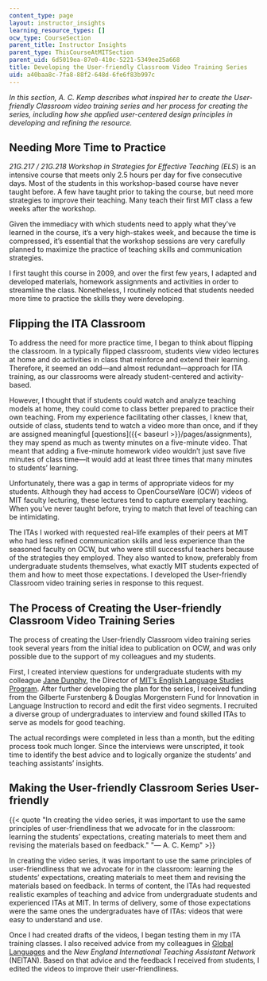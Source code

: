 ```yaml
---
content_type: page
layout: instructor_insights
learning_resource_types: []
ocw_type: CourseSection
parent_title: Instructor Insights
parent_type: ThisCourseAtMITSection
parent_uid: 6d5019ea-87e0-410c-5221-5349ee25a668
title: Developing the User-friendly Classroom Video Training Series
uid: a40baa8c-7fa8-88f2-648d-6fe6f83b997c
---
```


_In this section, A. C. Kemp describes what inspired her to create the User-friendly Classroom video training series and her process for creating the series, including how she applied user-centered design principles in developing and refining the resource._

Needing More Time to Practice
-----------------------------

_21G.217_ _/_ _21G.218_ _Workshop in Strategies for Effective Teaching (ELS_) is an intensive course that meets only 2.5 hours per day for five consecutive days. Most of the students in this workshop-based course have never taught before. A few have taught prior to taking the course, but need more strategies to improve their teaching. Many teach their first MIT class a few weeks after the workshop.

Given the immediacy with which students need to apply what they’ve learned in the course, it’s a very high-stakes week, and because the time is compressed, it’s essential that the workshop sessions are very carefully planned to maximize the practice of teaching skills and communication strategies.

I first taught this course in 2009, and over the first few years, I adapted and developed materials, homework assignments and activities in order to streamline the class. Nonetheless, I routinely noticed that students needed more time to practice the skills they were developing.

Flipping the ITA Classroom
--------------------------

To address the need for more practice time, I began to think about flipping the classroom. In a typically flipped classroom, students view video lectures at home and do activities in class that reinforce and extend their learning. Therefore, it seemed an odd—and almost redundant—approach for ITA training, as our classrooms were already student-centered and activity-based.

However, I thought that if students could watch and analyze teaching models at home, they could come to class better prepared to practice their own teaching. From my experience facilitating other classes, I knew that, outside of class, students tend to watch a video more than once, and if they are assigned meaningful [questions]({{< baseurl >}}/pages/assignments), they may spend as much as twenty minutes on a five-minute video. That meant that adding a five-minute homework video wouldn’t just save five minutes of class time—it would add at least three times that many minutes to students’ learning.

Unfortunately, there was a gap in terms of appropriate videos for my students. Although they had access to OpenCourseWare (OCW) videos of MIT faculty lecturing, these lectures tend to capture exemplary teaching. When you’ve never taught before, trying to match that level of teaching can be intimidating.

The ITAs I worked with requested real-life examples of their peers at MIT who had less refined communication skills and less experience than the seasoned faculty on OCW, but who were still successful teachers because of the strategies they employed. They also wanted to know, preferably from undergraduate students themselves, what exactly MIT students expected of them and how to meet those expectations. I developed the User-friendly Classroom video training series in response to this request. 

The Process of Creating the User-friendly Classroom Video Training Series
-------------------------------------------------------------------------

The process of creating the User-friendly Classroom video training series took several years from the initial idea to publication on OCW, and was only possible due to the support of my colleagues and my students. 

First, I created interview questions for undergraduate students with my colleague [Jane Dunphy](https://mitgsl.mit.edu/people/lecturers/jane-dunphy), the Director of [MIT’s English Language Studies Program](http://mitgsl.mit.edu/academics/english-language-studies-els). After further developing the plan for the series, I received funding from the Gilberte Furstenberg & Douglas Morgenstern Fund for Innovation in Language Instruction to record and edit the first video segments. I recruited a diverse group of undergraduates to interview and found skilled ITAs to serve as models for good teaching.

The actual recordings were completed in less than a month, but the editing process took much longer. Since the interviews were unscripted, it took time to identify the best advice and to logically organize the students’ and teaching assistants’ insights.

Making the User-friendly Classroom Series User-friendly
-------------------------------------------------------

{{< quote "In creating the video series, it was important to use the same principles of user-friendliness that we advocate for in the classroom: learning the students’ expectations, creating materials to meet them and revising the materials based on feedback." "— A. C. Kemp" >}}

In creating the video series, it was important to use the same principles of user-friendliness that we advocate for in the classroom: learning the students’ expectations, creating materials to meet them and revising the materials based on feedback. In terms of content, the ITAs had requested realistic examples of teaching and advice from undergraduate students and experienced ITAs at MIT. In terms of delivery, some of those expectations were the same ones the undergraduates have of ITAs: videos that were easy to understand and use. 

Once I had created drafts of the videos, I began testing them in my ITA training classes. I also received advice from my colleagues in [Global Languages](http://mitgsl.mit.edu/) and the _New England_ _International Teaching Assistant Network_ (NEITAN). Based on that advice and the feedback I received from students, I edited the videos to improve their user-friendliness.